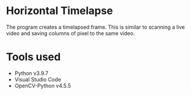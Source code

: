 # Horizontal Timelapse

The program creates a timelapsed frame. This is similar to scanning a live video and saving columns of pixel to the same video.

# Tools used

- Python v3.9.7
- Visual Studio Code
- OpenCV-Python v4.5.5